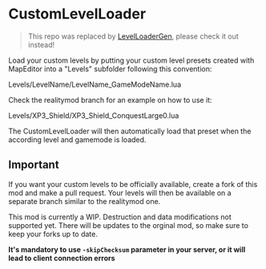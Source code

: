 # CustomLevelLoader

> This repo was replaced by [LevelLoaderGen](https://github.com/BF3RM/LevelLoaderGen), please check it out instead!

Load your custom levels by putting your custom level presets created with MapEditor into a "Levels" subfolder following this convention:

Levels/LevelName/LevelName_GameModeName.lua

Check the realitymod branch for an example on how to use it:

Levels/XP3_Shield/XP3_Shield_ConquestLarge0.lua

The CustomLevelLoader will then automatically load that preset when the according level and gamemode is loaded.

## Important

If you want your custom levels to be officially available, create a fork of this mod and make a pull request. Your levels will then be available on a separate branch similar to the realitymod one.

This mod is currently a WIP. Destruction and data modifications not supported yet. There will be updates to the orginal mod, so make sure to keep your forks up to date. 

**It's mandatory to use ``-skipChecksum`` parameter in your server, or it will lead to client connection errors**
